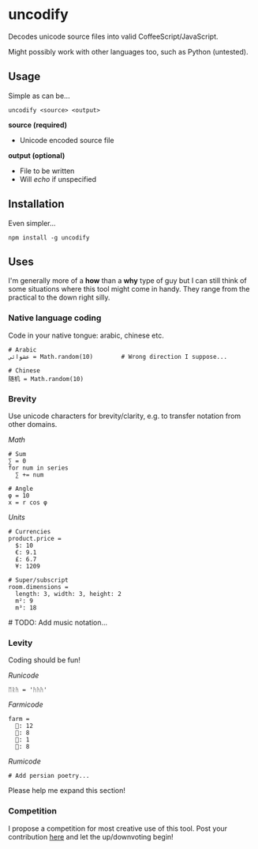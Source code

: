 # uncodify

Decodes unicode source files into valid CoffeeScript/JavaScript.

Might possibly work with other languages too, such as Python (untested).

## Usage
Simple as can be...
```
uncodify <source> <output>
```
**source (required)**

- Unicode encoded source file

**output (optional)**

- File to be written
- Will *echo* if unspecified

## Installation
Even simpler...
```
npm install -g uncodify
```

## Uses
I'm generally more of a **how** than a **why** type of guy but I can still think of some situations where this tool might come in handy. They range from the practical to the down right silly.

### Native language coding
Code in your native tongue: arabic, chinese etc.

```
# Arabic
عشوائي = Math.random(10) 		# Wrong direction I suppose...

# Chinese
随机 = Math.random(10)
```
### Brevity
Use unicode characters for brevity/clarity, e.g. to transfer notation from other domains.

*Math*

```
# Sum
∑ = 0
for num in series
  ∑ += num

# Angle
φ = 10
x = r cos φ
```

*Units*
```
# Currencies
product.price =
  $: 10
  €: 9.1
  £: 6.7
  ¥: 1209

# Super/subscript
room.dimensions =
  length: 3, width: 3, height: 2
  m²: 9
  m³: 18 
```

\# TODO: Add music notation...

### Levity
Coding should be fun!

*Runicode*
```
ᛖᚱᚤ = 'ᚤᚤᚤ'
```

*Farmicode*

```
farm =
  🐄: 12
  🐑: 8
  🐓: 1
  🐔: 8
```

*Rumicode*
```
# Add persian poetry...
```


Please help me expand this section!

### Competition

I propose a competition for most creative use of this tool. Post your contribution [here](https://www.reddit.com/r/uncodify) and let the up/downvoting begin!

